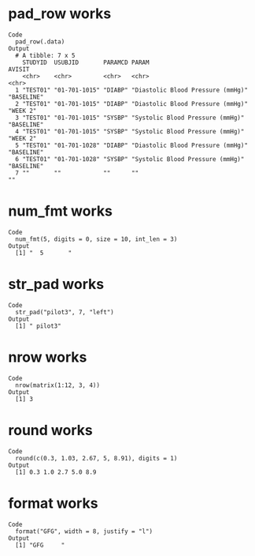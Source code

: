 # pad_row works

    Code
      pad_row(.data)
    Output
      # A tibble: 7 x 5
        STUDYID  USUBJID       PARAMCD PARAM                             AVISIT    
        <chr>    <chr>         <chr>   <chr>                             <chr>     
      1 "TEST01" "01-701-1015" "DIABP" "Diastolic Blood Pressure (mmHg)" "BASELINE"
      2 "TEST01" "01-701-1015" "DIABP" "Diastolic Blood Pressure (mmHg)" "WEEK 2"  
      3 "TEST01" "01-701-1015" "SYSBP" "Systolic Blood Pressure (mmHg)"  "BASELINE"
      4 "TEST01" "01-701-1015" "SYSBP" "Systolic Blood Pressure (mmHg)"  "WEEK 2"  
      5 "TEST01" "01-701-1028" "DIABP" "Diastolic Blood Pressure (mmHg)" "BASELINE"
      6 "TEST01" "01-701-1028" "SYSBP" "Systolic Blood Pressure (mmHg)"  "BASELINE"
      7 ""       ""            ""      ""                                ""        

# num_fmt works

    Code
      num_fmt(5, digits = 0, size = 10, int_len = 3)
    Output
      [1] "  5       "

# str_pad works

    Code
      str_pad("pilot3", 7, "left")
    Output
      [1] " pilot3"

# nrow works

    Code
      nrow(matrix(1:12, 3, 4))
    Output
      [1] 3

# round works

    Code
      round(c(0.3, 1.03, 2.67, 5, 8.91), digits = 1)
    Output
      [1] 0.3 1.0 2.7 5.0 8.9

# format works

    Code
      format("GFG", width = 8, justify = "l")
    Output
      [1] "GFG     "

